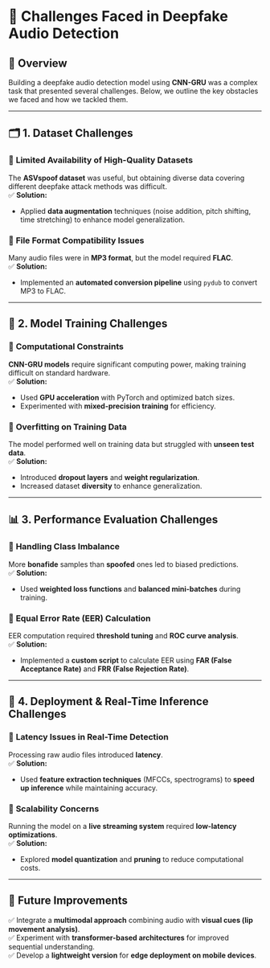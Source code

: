 # 🚀 **Challenges Faced in Deepfake Audio Detection**

## 📌 **Overview**
Building a deepfake audio detection model using **CNN-GRU** was a complex task that presented several challenges. Below, we outline the key obstacles we faced and how we tackled them.

---

## 🗂️ **1. Dataset Challenges**

### 🔹 **Limited Availability of High-Quality Datasets**
The **ASVspoof dataset** was useful, but obtaining diverse data covering different deepfake attack methods was difficult.  
✅ **Solution:**  
- Applied **data augmentation** techniques (noise addition, pitch shifting, time stretching) to enhance model generalization.

### 🔹 **File Format Compatibility Issues**
Many audio files were in **MP3 format**, but the model required **FLAC**.  
✅ **Solution:**  
- Implemented an **automated conversion pipeline** using `pydub` to convert MP3 to FLAC.

---

## 🧠 **2. Model Training Challenges**

### 🔹 **Computational Constraints**
**CNN-GRU models** require significant computing power, making training difficult on standard hardware.  
✅ **Solution:**  
- Used **GPU acceleration** with PyTorch and optimized batch sizes.  
- Experimented with **mixed-precision training** for efficiency.

### 🔹 **Overfitting on Training Data**
The model performed well on training data but struggled with **unseen test data**.  
✅ **Solution:**  
- Introduced **dropout layers** and **weight regularization**.  
- Increased dataset **diversity** to enhance generalization.

---

## 📊 **3. Performance Evaluation Challenges**

### 🔹 **Handling Class Imbalance**
More **bonafide** samples than **spoofed** ones led to biased predictions.  
✅ **Solution:**  
- Used **weighted loss functions** and **balanced mini-batches** during training.

### 🔹 **Equal Error Rate (EER) Calculation**
EER computation required **threshold tuning** and **ROC curve analysis**.  
✅ **Solution:**  
- Implemented a **custom script** to calculate EER using **FAR (False Acceptance Rate)** and **FRR (False Rejection Rate)**.

---

## 🚀 **4. Deployment & Real-Time Inference Challenges**

### 🔹 **Latency Issues in Real-Time Detection**
Processing raw audio files introduced **latency**.  
✅ **Solution:**  
- Used **feature extraction techniques** (MFCCs, spectrograms) to **speed up inference** while maintaining accuracy.

### 🔹 **Scalability Concerns**
Running the model on a **live streaming system** required **low-latency optimizations**.  
✅ **Solution:**  
- Explored **model quantization** and **pruning** to reduce computational costs.

---

## 🔮 **Future Improvements**

✅ Integrate a **multimodal approach** combining audio with **visual cues (lip movement analysis)**.  
✅ Experiment with **transformer-based architectures** for improved sequential understanding.  
✅ Develop a **lightweight version** for **edge deployment on mobile devices**.
